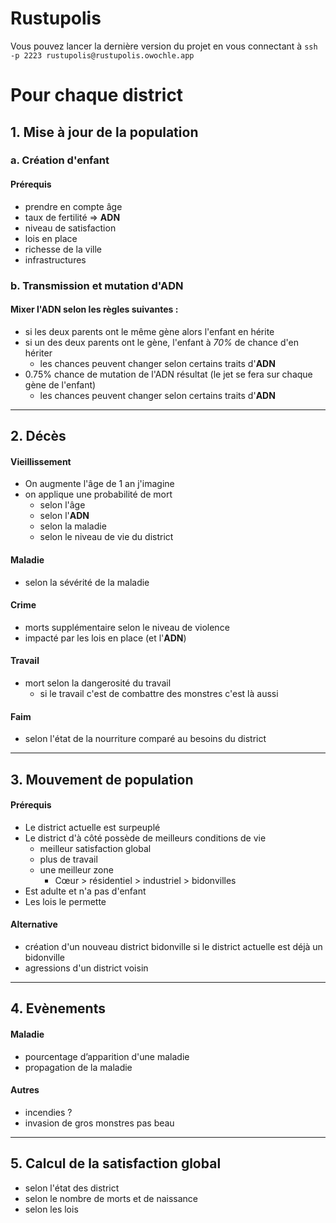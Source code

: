 # Rustupolis
Vous pouvez lancer la dernière version du projet en vous connectant à `ssh -p 2223 rustupolis@rustupolis.owochle.app`

# Pour chaque district
## 1. Mise à jour de la population
### a. Création d'enfant
#### Prérequis
- prendre en compte âge
- taux de fertilité => **ADN**
- niveau de satisfaction
- lois en place
- richesse de la ville
- infrastructures
### b. Transmission et mutation d'ADN
#### Mixer l'ADN selon les règles suivantes :
- si les deux parents ont le même gène alors l'enfant en hérite
- si un des deux parents ont le gène, l'enfant à *70%* de chance d'en hériter
	- les chances peuvent changer selon certains traits d'**ADN**
- 0.75% chance de mutation de l'ADN résultat (le jet se fera sur chaque gène de l'enfant)
	- les chances peuvent changer selon certains traits d'**ADN**
____
## 2. Décès
#### Vieillissement
- On augmente l'âge de 1 an j'imagine
- on applique une probabilité de mort
	- selon l'âge
	- selon l'**ADN**
	- selon la maladie
	- selon le niveau de vie du district
#### Maladie
- selon la sévérité de la maladie
#### Crime
- morts supplémentaire selon le niveau de violence
- impacté par les lois en place (et l'**ADN**)
#### Travail
- mort selon la dangerosité du travail
	- si le travail c'est de combattre des monstres c'est là aussi
#### Faim
- selon l'état de la nourriture comparé au besoins du district
____
## 3. Mouvement de population
#### Prérequis
- Le district actuelle est surpeuplé
- Le district d'à côté possède de meilleurs conditions de vie
	- meilleur satisfaction global
	- plus de travail
	- une meilleur zone
		- Cœur > résidentiel > industriel > bidonvilles
- Est adulte et n'a pas d'enfant
- Les lois le permette 
#### Alternative
- création d'un nouveau district bidonville si le district actuelle est déjà un bidonville
- agressions d'un district voisin 
____
## 4. Evènements
#### Maladie
- pourcentage d’apparition d'une maladie
- propagation de la maladie
#### Autres 
- incendies ?
- invasion de gros monstres pas beau
____
## 5. Calcul de la satisfaction global
- selon l'état des district
- selon le nombre de morts et de naissance
- selon les lois
